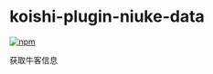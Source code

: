 # koishi-plugin-niuke-data

[![npm](https://img.shields.io/npm/v/koishi-plugin-niuke-data?style=flat-square)](https://www.npmjs.com/package/koishi-plugin-niuke-data)

获取牛客信息
